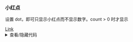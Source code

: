 ### 小红点

设置 <yc-tag>dot</yc-tag>，即可只显示小红点而不显示数字。<yc-tag>count > 0</yc-tag> 时才显示

<div class="cell-demo vp-raw">
  <yc-space :size="40">
    <yc-badge :count="9" dot :offset="[6, -2]">
      <a href="#">Link</a>
    </yc-badge>
    <yc-badge :count="9" dot :offset="[2, -2]">
      <IconNotification
        :style="{ color: '#888', fontSize: '18px', verticalAlign: '-3px' }"
      />
    </yc-badge>
  </yc-space>
</div>

<details>
<summary>查看/隐藏代码</summary>

```vue
<template>
  <yc-space :size="40">
    <yc-badge
      :count="9"
      dot
      :offset="[6, -2]">
      <a href="#">Link</a>
    </yc-badge>
    <yc-badge
      :count="9"
      dot
      :offset="[2, -2]">
      <IconNotification
        :style="{ color: '#888', fontSize: '18px', verticalAlign: '-3px' }" />
    </yc-badge>
  </yc-space>
</template>
```

</details>
